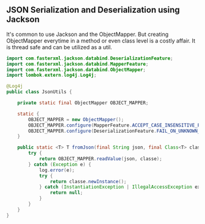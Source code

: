 ## JSON Serialization and Deserialization using Jackson

It's common to use Jackson and the ObjectMapper. 
But creating ObjectMapper everytime in a method or even class level is a costly affair. It is thread safe and can be utilized as a util.
```java
import com.fasterxml.jackson.databind.DeserializationFeature;
import com.fasterxml.jackson.databind.MapperFeature;
import com.fasterxml.jackson.databind.ObjectMapper;
import lombok.extern.log4j.Log4j;

@Log4j
public class JsonUtils {

    private static final ObjectMapper OBJECT_MAPPER;

    static {
        OBJECT_MAPPER = new ObjectMapper();
        OBJECT_MAPPER.configure(MapperFeature.ACCEPT_CASE_INSENSITIVE_PROPERTIES, true);
        OBJECT_MAPPER.configure(DeserializationFeature.FAIL_ON_UNKNOWN_PROPERTIES, false);
    }

    public static <T> T fromJson(final String json, final Class<T> classe) {
        try {
            return OBJECT_MAPPER.readValue(json, classe);
        } catch (Exception e) {
            log.error(e);
            try {
                return classe.newInstance();
            } catch (InstantiationException | IllegalAccessException ex) {
                return null;
            }
        }
    }
}
```
